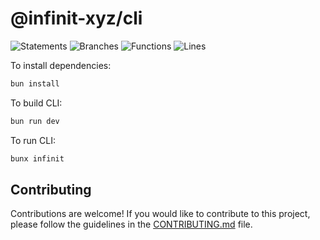 # @infinit-xyz/cli

![Statements](https://img.shields.io/badge/statements-52.02%25-red.svg?style=flat)
![Branches](https://img.shields.io/badge/branches-37.43%25-red.svg?style=flat)
![Functions](https://img.shields.io/badge/functions-54.63%25-red.svg?style=flat)
![Lines](https://img.shields.io/badge/lines-51.9%25-red.svg?style=flat)


To install dependencies:

```bash
bun install
```

To build CLI:

```bash
bun run dev
```

To run CLI:
```bash
bunx infinit
```


## Contributing

Contributions are welcome! If you would like to contribute to this project, please follow the guidelines in the [CONTRIBUTING.md](.github/CONTRIBUTING.md) file.


